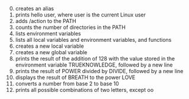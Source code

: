 0. creates an alias
1. prints hello user, where user is the current Linux user
2. adds /action to the PATH
3. counts the number of directories in the PATH
4. lists environment variables
5. lists all local variables and environment variables, and functions
6. creates a new local variable
7. creates a new global variable
8. prints the result of the addition of 128 with the value stored in the environment variable TRUEKNOWLEDGE, followed by a new line
9. prints the result of POWER divided by DIVIDE, followed by a new line
10. displays the result of BREATH to the power LOVE
11. converts a number from base 2 to base 10
12. prints all possible combinations of two letters, except oo
